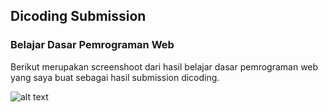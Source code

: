 ## Dicoding Submission 

### Belajar Dasar Pemrograman Web
Berikut merupakan screenshoot dari hasil belajar dasar pemrograman web yang saya buat sebagai hasil submission dicoding.

![alt text](https://github.com/haiigas/dicoding-submission-web/blob/github/screenshoot.png?raw=true)
